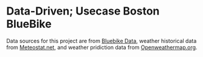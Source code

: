 # Data-Driven; Usecase Boston BlueBike

Data sources for this project are from [Bluebike Data](https://s3.amazonaws.com/hubway-data/index.html), weather historical data from [Meteostat.net](https://meteostat.net/en/place/us/boston), and weather pridiction data from [Openweathermap.org](https://openweathermap.org/).

